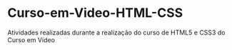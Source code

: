 # Curso-em-Video-HTML-CSS
 Atividades realizadas durante a realização do curso de HTML5 e CSS3 do Curso em Vídeo
